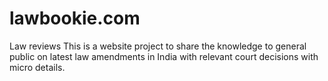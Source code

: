 # lawbookie.com
Law reviews
This is a website project to share the knowledge to general public on latest law amendments in India with relevant court decisions with micro details.
